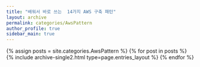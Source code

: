 ```yaml
---
title: "배워서 바로 쓰는  14가지 AWS 구축 패턴"
layout: archive
permalink: categories/AwsPattern
author_profile: true
sidebar_main: true
---
```



{% assign posts = site.categories.AwsPattern %}
{% for post in posts %} {% include archive-single2.html type=page.entries_layout %} {% endfor %}
